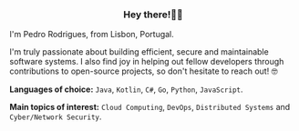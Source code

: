<h3 align="center">Hey there!👋🏻</h3>

I'm Pedro Rodrigues, from Lisbon, Portugal.

I'm truly passionate about building efficient, secure and maintainable software systems. I also find joy in helping out fellow developers through contributions to open-source projects, so don't hesitate to reach out! 🤓

**Languages of choice:** `Java`, `Kotlin`, `C#`, `Go`, `Python`, `JavaScript`.

**Main topics of interest:** `Cloud Computing`, `DevOps`, `Distributed Systems` and `Cyber/Network Security`.
